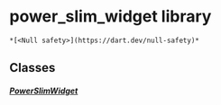 


# power_slim_widget library






    *[<Null safety>](https://dart.dev/null-safety)*





## Classes

##### [PowerSlimWidget](../traits_slim_power_slim_widget/PowerSlimWidget-class.md)



 















